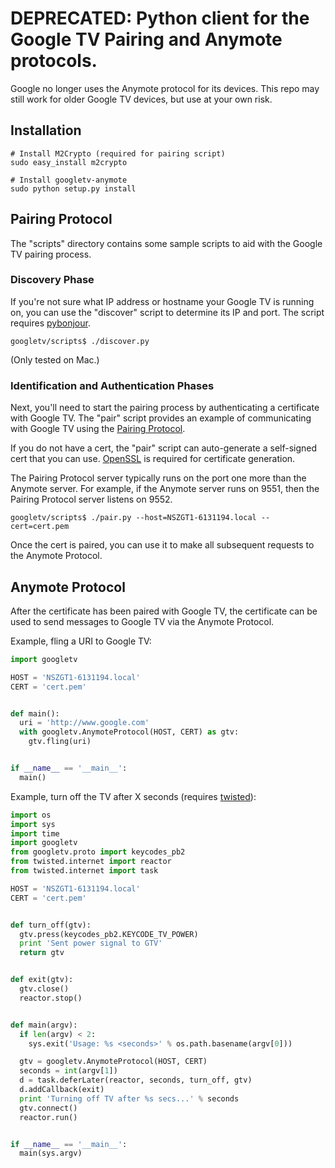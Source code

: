 # DEPRECATED: Python client for the Google TV Pairing and Anymote protocols. #

Google no longer uses the Anymote protocol for its devices. This repo may still
work for older Google TV devices, but use at your own risk.

## Installation ##

    # Install M2Crypto (required for pairing script)
    sudo easy_install m2crypto

    # Install googletv-anymote
    sudo python setup.py install

## Pairing Protocol ##

The "scripts" directory contains some sample scripts to aid with the Google TV
pairing process.

### Discovery Phase ###

If you're not sure what IP address or hostname your Google TV is running on, you
can use the "discover" script to determine its IP and port. The script requires
[pybonjour](http://code.google.com/p/pybonjour/).

    googletv/scripts$ ./discover.py

(Only tested on Mac.)

### Identification and Authentication Phases ###

Next, you'll need to start the pairing process by authenticating a certificate
with Google TV. The "pair" script provides an example of communicating with
Google TV using the
[Pairing Protocol](http://code.google.com/tv/remote/docs/pairing.html).

If you do not have a cert, the "pair" script can auto-generate a self-signed
cert that you can use. [OpenSSL](http://www.openssl.org/) is required for
certificate generation.

The Pairing Protocol server typically runs on the port one more than the Anymote
server. For example, if the Anymote server runs on 9551, then the Pairing
Protocol server listens on 9552.

    googletv/scripts$ ./pair.py --host=NSZGT1-6131194.local --cert=cert.pem

Once the cert is paired, you can use it to make all subsequent requests to the
Anymote Protocol.

## Anymote Protocol ##

After the certificate has been paired with Google TV, the certificate can be
used to send messages to Google TV via the Anymote Protocol.

Example, fling a URI to Google TV:

```python
import googletv

HOST = 'NSZGT1-6131194.local'
CERT = 'cert.pem'


def main():
  uri = 'http://www.google.com'
  with googletv.AnymoteProtocol(HOST, CERT) as gtv:
    gtv.fling(uri)


if __name__ == '__main__':
  main()
```

Example, turn off the TV after X seconds (requires
[twisted](http://twistedmatrix.com/)):

```python
import os
import sys
import time
import googletv
from googletv.proto import keycodes_pb2
from twisted.internet import reactor
from twisted.internet import task

HOST = 'NSZGT1-6131194.local'
CERT = 'cert.pem'


def turn_off(gtv):
  gtv.press(keycodes_pb2.KEYCODE_TV_POWER)
  print 'Sent power signal to GTV'
  return gtv


def exit(gtv):
  gtv.close()
  reactor.stop()


def main(argv):
  if len(argv) < 2:
    sys.exit('Usage: %s <seconds>' % os.path.basename(argv[0]))

  gtv = googletv.AnymoteProtocol(HOST, CERT)
  seconds = int(argv[1])
  d = task.deferLater(reactor, seconds, turn_off, gtv)
  d.addCallback(exit)
  print 'Turning off TV after %s secs...' % seconds
  gtv.connect()
  reactor.run()


if __name__ == '__main__':
  main(sys.argv)
```
